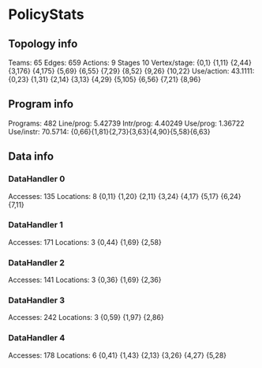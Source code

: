 # PolicyStats
## Topology info
Teams:		65
Edges:		659
Actions:	9
Stages		10
Vertex/stage:	{0,1} {1,11} {2,44} {3,176} {4,175} {5,69} {6,55} {7,29} {8,52} {9,26} {10,22} 
Use/action:	43.1111: {0,23} {1,31} {2,14} {3,13} {4,29} {5,105} {6,56} {7,21} {8,96} 

## Program info
Programs:	482
Line/prog:	5.42739
Intr/prog:	4.40249
Use/prog:	1.36722
Use/instr:	70.5714: {0,66}{1,81}{2,73}{3,63}{4,90}{5,58}{6,63}

## Data info

### DataHandler 0
Accesses:	135
Locations:	8
{0,11} {1,20} {2,11} {3,24} {4,17} {5,17} {6,24} {7,11} 

### DataHandler 1
Accesses:	171
Locations:	3
{0,44} {1,69} {2,58} 

### DataHandler 2
Accesses:	141
Locations:	3
{0,36} {1,69} {2,36} 

### DataHandler 3
Accesses:	242
Locations:	3
{0,59} {1,97} {2,86} 

### DataHandler 4
Accesses:	178
Locations:	6
{0,41} {1,43} {2,13} {3,26} {4,27} {5,28} 